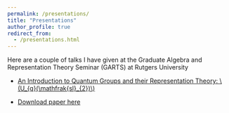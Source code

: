 ```yaml
---
permalink: /presentations/
title: "Presentations"
author_profile: true
redirect_from: 
  - /presentations.html
---
```


Here are a couple of talks I have given at the Graduate Algebra and Representation Theory Seminar (GARTS) at Rutgers University

* [An Introduction to Quantum Groups and their Representation Theory:
\\(U_{q}(\mathfrak{sl}_{2})\\)](http://academicpages.github.io/files/paper1.pdf)

* [Download paper here](http://academicpages.github.io/files/paper1.pdf)

